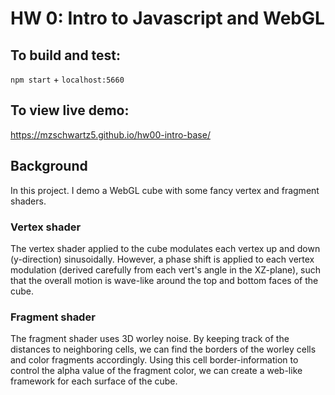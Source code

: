 # HW 0: Intro to Javascript and WebGL

## To build and test:
`npm start` + `localhost:5660`

## To view live demo:
https://mzschwartz5.github.io/hw00-intro-base/

## Background
In this project. I demo a WebGL cube with some fancy vertex and fragment shaders.

### Vertex shader
The vertex shader applied to the cube modulates each vertex up and down (y-direction) sinusoidally. However, a phase shift is applied to each vertex modulation (derived carefully from each vert's angle in the XZ-plane), such that the overall motion is wave-like around the top and bottom faces of the cube.

### Fragment shader
The fragment shader uses 3D worley noise. By keeping track of the distances to neighboring cells, we can find the borders of the worley cells and color fragments accordingly. Using this cell border-information to control the alpha value of the fragment color, we can create a web-like framework for each surface of the cube.

